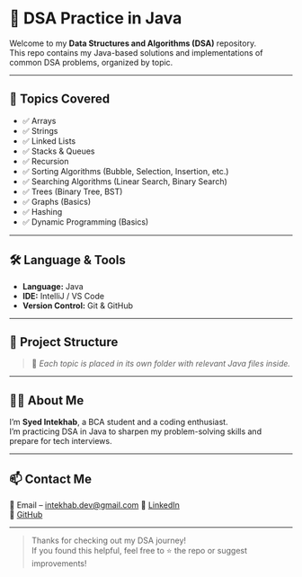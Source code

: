 # 📘 DSA Practice in Java

Welcome to my **Data Structures and Algorithms (DSA)** repository.  
This repo contains my Java-based solutions and implementations of common DSA problems, organized by topic.

---

## 📌 Topics Covered

- ✅ Arrays
- ✅ Strings
- ✅ Linked Lists
- ✅ Stacks & Queues
- ✅ Recursion
- ✅ Sorting Algorithms (Bubble, Selection, Insertion, etc.)
- ✅ Searching Algorithms (Linear Search, Binary Search)
- ✅ Trees (Binary Tree, BST)
- ✅ Graphs (Basics)
- ✅ Hashing
- ✅ Dynamic Programming (Basics)

---

## 🛠 Language & Tools

- **Language:** Java  
- **IDE:** IntelliJ / VS Code  
- **Version Control:** Git & GitHub

---

## 📂 Project Structure

> 📌 *Each topic is placed in its own folder with relevant Java files inside.*

---

## 🙋‍♂️ About Me

I’m **Syed Intekhab**, a BCA student and a coding enthusiast.  
I’m practicing DSA in Java to sharpen my problem-solving skills and prepare for tech interviews.

---

## 📫 Contact Me

📧 Email – intekhab.dev@gmail.com 
🔗 [LinkedIn](https://linkedin.com/)  
🐙 [GitHub](https://github.com/syed-intekhab)

---

> Thanks for checking out my DSA journey!  
> If you found this helpful, feel free to ⭐ the repo or suggest improvements!
